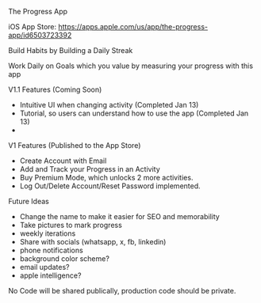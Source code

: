 The Progress App

iOS App Store: https://apps.apple.com/us/app/the-progress-app/id6503723392

Build Habits by Building a Daily Streak

Work Daily on Goals which you value by measuring your progress with this app

V1.1 Features (Coming Soon)
- Intuitive UI when changing activity (Completed Jan 13)
- Tutorial, so users can understand how to use the app (Completed Jan 13)
- 

V1 Features (Published to the App Store)
- Create Account with Email
- Add and Track your Progress in an Activity
- Buy Premium Mode, which unlocks 2 more activities.
- Log Out/Delete Account/Reset Password implemented. 

Future Ideas
- Change the name to make it easier for SEO and memorability
- Take pictures to mark progress
- weekly iterations
- Share with socials (whatsapp, x, fb, linkedin)
- phone notifications
- background color scheme?
- email updates?
- apple intelligence?

No Code will be shared publically, production code should be private.
